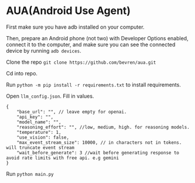 # AUA(Android Use Agent)

First make sure you have adb installed on your computer.

Then, prepare an Android phone (not two) with Developer Options enabled, connect it to the computer, and make sure you can see the connected device by running `adb devices`.

Clone the repo `git clone https://github.com/bevren/aua.git`

Cd into repo.

Run `python -m pip install -r requirements.txt` to install requirements.

Open `llm_config.json`. Fill in values.

``` jsonc
{
	"base_url": "", // leave empty for openai.
	"api_key": "",
	"model_name": "",
	"reasoning_effort": "", //low, medium, high. for reasoning models.
	"temperature": 1,
	"use_vision": false,
	"max_event_stream_size": 10000, // in characters not in tokens. will truncate event stream
	"wait_before_generate": 3 //wait before generating response to avoid rate limits with free api. e.g gemini
}
```

Run `python main.py`



